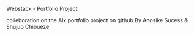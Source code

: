 Webstack - Portfolio Project

colleboration on the Alx portfolio project on github
By Anosike Sucess & Ehujuo Chibueze
